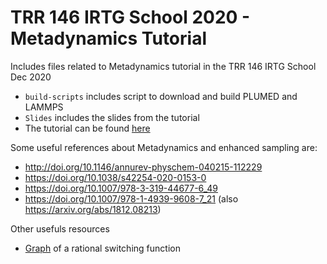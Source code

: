 # TRR 146 IRTG School 2020 - Metadynamics Tutorial
Includes files related to Metadynamics tutorial in the TRR 146 IRTG School Dec 2020

- `build-scripts` includes script to download and build PLUMED and LAMMPS
- `Slides` includes the slides from the tutorial
- The tutorial can be found [here](https://ves-code.github.io/doc-irtg-school-2020/user-doc/html/irtg-school-mainz-2020-metad.html)

Some useful references about Metadynamics and enhanced sampling are:
- http://doi.org/10.1146/annurev-physchem-040215-112229
- https://doi.org/10.1038/s42254-020-0153-0
- https://doi.org/10.1007/978-3-319-44677-6_49
- https://doi.org/10.1007/978-1-4939-9608-7_21 (also https://arxiv.org/abs/1812.08213)

Other usefuls resources
- [Graph](https://www.desmos.com/calculator/nqujdsvj0z) of a rational switching function
